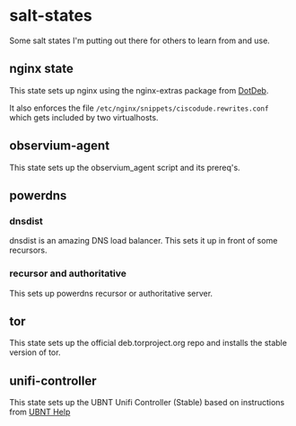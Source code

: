 # salt-states

Some salt states I'm putting out there for others to learn from and use.

## nginx state

This state sets up nginx using the nginx-extras package from [DotDeb](https://www.dotdeb.org/).

It also enforces the file `/etc/nginx/snippets/ciscodude.rewrites.conf` which gets included by two virtualhosts.

## observium-agent

This state sets up the observium_agent script and its prereq's.

## powerdns

### dnsdist

dnsdist is an amazing DNS load balancer. This sets it up in front of some recursors.

### recursor and authoritative

This sets up powerdns recursor or authoritative server.

## tor

This state sets up the official deb.torproject.org repo and installs the stable version of tor.

## unifi-controller

This state sets up the UBNT Unifi Controller (Stable) based on instructions from [UBNT Help](https://help.ubnt.com/hc/en-us/articles/220066768-UniFi-How-to-Install-Update-via-APT-on-Debian-or-Ubuntu)

